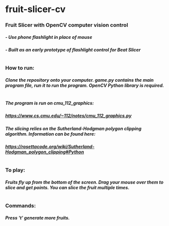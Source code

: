 # fruit-slicer-cv
### Fruit Slicer with OpenCV computer vision control
##### - Use phone flashlight in place of mouse
##### - Built as an early prototype of flashlight control for Beat Slicer
# 
### How to run:
##### Clone the repository onto your computer. game.py contains the main program file, run it to run the program. OpenCV Python library is required. 
#
##### The program is run on cmu_112_graphics:
##### https://www.cs.cmu.edu/~112/notes/cmu_112_graphics.py
##### The slicing relies on the Sutherland-Hodgman polygon clipping algorithm. Information can be found here:
##### https://rosettacode.org/wiki/Sutherland-Hodgman_polygon_clipping#Python
#
### To play:
##### Fruits fly up from the bottom of the screen. Drag your mouse over them to slice and get points. You can slice the fruit multiple times.
# 
### Commands:
##### Press 't' generate more fruits.
